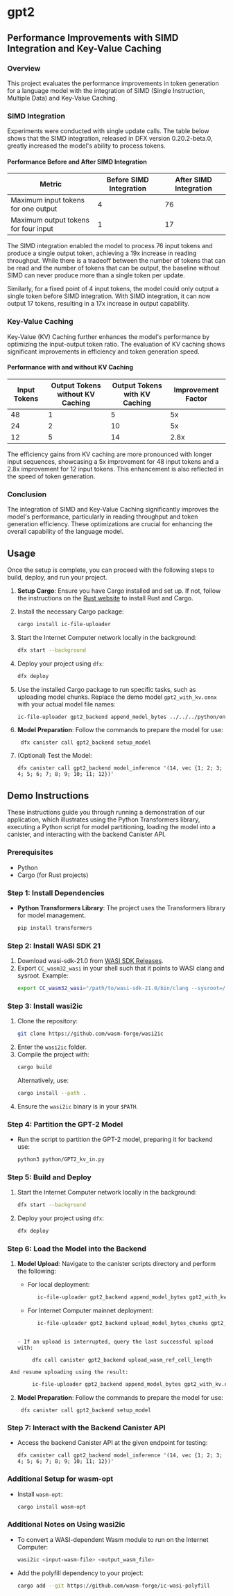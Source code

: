 # gpt2
 
## Performance Improvements with SIMD Integration and Key-Value Caching

### Overview
This project evaluates the performance improvements in token generation for a language model with the integration of SIMD (Single Instruction, Multiple Data) and Key-Value Caching.

### SIMD Integration
Experiments were conducted with single update calls. The table below shows that the SIMD integration, released in DFX version 0.20.2-beta.0, greatly increased the model's ability to process tokens.

#### Performance Before and After SIMD Integration
| Metric                               | Before SIMD Integration | After SIMD Integration |
|--------------------------------------|-------------------------|------------------------|
| Maximum input tokens for one output  | 4                       | 76                     |
| Maximum output tokens for four input | 1                       | 17                     |

The SIMD integration enabled the model to process 76 input tokens and produce a single output token, achieving a 19x increase in reading throughput. While there is a tradeoff between the number of tokens that can be read and the number of tokens that can be output, the baseline without SIMD can never produce more than a single token per update. 

Similarly, for a fixed point of 4 input tokens, the model could only output a single token before SIMD integration. With SIMD integration, it can now output 17 tokens, resulting in a 17x increase in output capability.

### Key-Value Caching
Key-Value (KV) Caching further enhances the model's performance by optimizing the input-output token ratio. The evaluation of KV caching shows significant improvements in efficiency and token generation speed.

#### Performance with and without KV Caching
| Input Tokens | Output Tokens without KV Caching | Output Tokens with KV Caching | Improvement Factor |
|--------------|----------------------------------|-------------------------------|--------------------|
| 48           | 1                                | 5                             | 5x                 |
| 24           | 2                                | 10                            | 5x                 |
| 12           | 5                                | 14                            | 2.8x                 |

The efficiency gains from KV caching are more pronounced with longer input sequences, showcasing a 5x improvement for 48 input tokens and a 2.8x improvement for 12 input tokens. This enhancement is also reflected in the speed of token generation.

### Conclusion
The integration of SIMD and Key-Value Caching significantly improves the model's performance, particularly in reading throughput and token generation efficiency. These optimizations are crucial for enhancing the overall capability of the language model.


## Usage

Once the setup is complete, you can proceed with the following steps to build, deploy, and run your project.

1. **Setup Cargo**: Ensure you have Cargo installed and set up. If not, follow the instructions on the [Rust website](https://www.rust-lang.org/tools/install) to install Rust and Cargo.

2. Install the necessary Cargo package:
   ```bash
   cargo install ic-file-uploader
   ```

3. Start the Internet Computer network locally in the background:
   ```bash
   dfx start --background
   ```

4. Deploy your project using `dfx`:
   ```bash
   dfx deploy
   ```

5. Use the installed Cargo package to run specific tasks, such as uploading model chunks. Replace the demo model `gpt2_with_kv.onnx` with your actual model file names:
   ```bash
   ic-file-uploader gpt2_backend append_model_bytes ../../../python/onnx_model/gpt2_with_kv.onnx
   ```

6. **Model Preparation**: Follow the commands to prepare the model for use:
   ```plaintext
    dfx canister call gpt2_backend setup_model
   ```

7. (Optional) Test the Model: 
   ```plaintext
   dfx canister call gpt2_backend model_inference '(14, vec {1; 2; 3; 4; 5; 6; 7; 8; 9; 10; 11; 12})'
   ```


   


## Demo Instructions

These instructions guide you through running a demonstration of our application, which illustrates using the Python Transformers library, executing a Python script for model partitioning, loading the model into a canister, and interacting with the backend Canister API.

### Prerequisites

- Python
- Cargo (for Rust projects)

### Step 1: Install Dependencies

- **Python Transformers Library**: The project uses the Transformers library for model management.
  ```bash
  pip install transformers
  ```

### Step 2: Install WASI SDK 21

1. Download wasi-sdk-21.0 from [WASI SDK Releases](https://github.com/WebAssembly/wasi-sdk/releases/tag/wasi-sdk-21).
2. Export `CC_wasm32_wasi` in your shell such that it points to WASI clang and sysroot. Example:
   ```bash
   export CC_wasm32_wasi="/path/to/wasi-sdk-21.0/bin/clang --sysroot=/path/to/wasi-sdk-21.0/share/wasi-sysroot"
   ```

### Step 3: Install wasi2ic

1. Clone the repository:
   ```bash
   git clone https://github.com/wasm-forge/wasi2ic
   ```
2. Enter the `wasi2ic` folder.
3. Compile the project with:
   ```bash
   cargo build
   ```
   Alternatively, use:
   ```bash
   cargo install --path .
   ```
4. Ensure the `wasi2ic` binary is in your `$PATH`.

### Step 4: Partition the GPT-2 Model

- Run the script to partition the GPT-2 model, preparing it for backend use:
  ```bash
  python3 python/GPT2_kv_in.py
  ```


### Step 5: Build and Deploy

1. Start the Internet Computer network locally in the background:
   ```bash
   dfx start --background
   ```
2. Deploy your project using `dfx`:
   ```bash
   dfx deploy
   ```

### Step 6: Load the Model into the Backend

1. **Model Upload**: Navigate to the canister scripts directory and perform the following:

   - For local deployment:
     ```bash
        ic-file-uploader gpt2_backend append_model_bytes gpt2_with_kv.onnx
     ```

   - For Internet Computer mainnet deployment:
     ```bash
        ic-file-uploader gpt2_backend upload_model_bytes_chunks gpt2_with_kv.onnx --network ic
    ```

   - If an upload is interrupted, query the last successful upload with:
```plaintext
        dfx call canister gpt2_backend upload_wasm_ref_cell_length
```
     And resume uploading using the result:
```bash
        ic-file-uploader gpt2_backend append_model_bytes gpt2_with_kv.onnx --offset <result number>
```


2. **Model Preparation**: Follow the commands to prepare the model for use:
   ```plaintext
    dfx canister call gpt2_backend setup_model
   ```
   
### Step 7: Interact with the Backend Canister API

- Access the backend Canister API at the given endpoint for testing:
   ```plaintext
   dfx canister call gpt2_backend model_inference '(14, vec {1; 2; 3; 4; 5; 6; 7; 8; 9; 10; 11; 12})'
   ```

### Additional Setup for wasm-opt

- Install `wasm-opt`:
  ```bash
  cargo install wasm-opt
  ```

### Additional Notes on Using wasi2ic

- To convert a WASI-dependent Wasm module to run on the Internet Computer:
  ```bash
  wasi2ic <input-wasm-file> <output_wasm_file>
  ```
- Add the polyfill dependency to your project:
  ```bash
  cargo add --git https://github.com/wasm-forge/ic-wasi-polyfill
  ```
